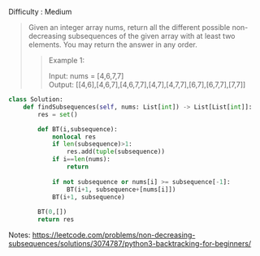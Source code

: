 Difficulty : Medium 

>Given an integer array nums, return all the different possible non-decreasing subsequences of the given array with at least two elements. You may return the answer in any order.
>
>>Example 1:  
>>
>>Input: nums = [4,6,7,7]  
>>Output: [[4,6],[4,6,7],[4,6,7,7],[4,7],[4,7,7],[6,7],[6,7,7],[7,7]]  

```python
class Solution:
    def findSubsequences(self, nums: List[int]) -> List[List[int]]:
        res = set()

        def BT(i,subsequence):
            nonlocal res
            if len(subsequence)>1:
                res.add(tuple(subsequence))
            if i==len(nums):
                return
            
            if not subsequence or nums[i] >= subsequence[-1]:
                BT(i+1, subsequence+[nums[i]]) 
            BT(i+1, subsequence)
        
        BT(0,[])
        return res
```

Notes:
https://leetcode.com/problems/non-decreasing-subsequences/solutions/3074787/python3-backtracking-for-beginners/
